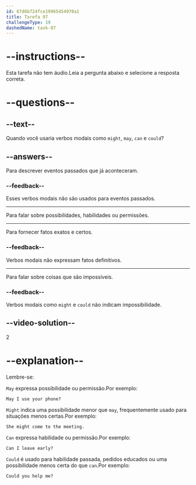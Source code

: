```yaml
---
id: 67d6b724fce19965454970a1
title: Tarefa 97
challengeType: 19
dashedName: task-97
---
```


# --instructions--

Esta tarefa não tem áudio.Leia a pergunta abaixo e selecione a resposta correta.

# --questions--

## --text--

Quando você usaria verbos modais como `might`, `may`, `can` e `could`?

## --answers--

Para descrever eventos passados que já aconteceram.

### --feedback--

Esses verbos modais não são usados para eventos passados.

---

Para falar sobre possibilidades, habilidades ou permissões.

---

Para fornecer fatos exatos e certos.

### --feedback--

Verbos modais não expressam fatos definitivos.

---

Para falar sobre coisas que são impossíveis.

### --feedback--

Verbos modais como `might` e `could` não indicam impossibilidade.

## --video-solution--

2

# --explanation--

Lembre-se:

`May` expressa possibilidade ou permissão.Por exemplo:

`May I use your phone?`

`Might` indica uma possibilidade menor que `may`, frequentemente usado para situações menos certas.Por exemplo:

`She might come to the meeting.`

`Can` expressa habilidade ou permissão.Por exemplo:

`Can I leave early?`

`Could` é usado para habilidade passada, pedidos educados ou uma possibilidade menos certa do que `can`.Por exemplo:

`Could you help me?`
